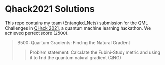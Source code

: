 # Qhack2021 Solutions
This repo contains my team (Entangled_Nets) submission for the QML Challenges in [QHack 2021](https://github.com/XanaduAI/QHack), a quantum machine learning hackathon. We achieved perfect score (2500).

> B500: Quantum Gradients: Finding the Natural Gradient
>> Problem statement: Calculate the Fubini-Study metric and using it to find the quantum natural gradient (QNG)
